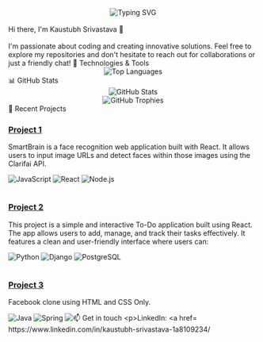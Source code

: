 <div align="center">
  <img src="https://readme-typing-svg.herokuapp.com?font=Fira+Code&size=32&duration=3000&pause=1000&color=F7F7F7&center=true&vCenter=true&width=435&lines=Kaustubh+Srivastava;Software+Developer;Open+Source+Enthusiast" alt="Typing SVG" />
</div>
<br>
Hi there, I'm Kaustubh Srivastava 👋
<!-- Name GIF animation -->
<br>
<br>
I'm passionate about coding and creating innovative solutions. Feel free to explore my repositories and don't hesitate to reach out for collaborations or just a friendly chat!
🔧 Technologies & Tools

<br>
<!-- Language usage chart -->
<div align="center">
  <img src="https://github-readme-stats.vercel.app/api/top-langs/?username=YogiK2001&layout=compact&theme=radical" alt="Top Languages" />
</div>
📊 GitHub Stats
<div align="center">
  <img src="https://github-readme-stats.vercel.app/api?username=YogiK2001&show_icons=true&theme=radical" alt="GitHub Stats" />
</div>
<!-- GitHub Trophies -->
<div align="center">
  <img src="https://github-profile-trophy.vercel.app/?username=YogiK2001&theme=darkhub&no-frame=true&margin-w=15" alt="GitHub Trophies" />
</div>
🌟 Recent Projects

<div style="width: 100%;">
  <img src="https://via.placeholder.com/1000x1/FFFF00" alt="Yellow Line" style="width: 100%; height: 1px;">
  <h3><a href="https://github.com/YogiK2001/smartbrain">Project 1</a></h3>
  <p>SmartBrain is a face recognition web application built with React. It allows users to input image URLs and detect faces within those images using the Clarifai API.</p>
  <p>
    <img src="https://img.shields.io/badge/-JavaScript-F7DF1E?style=flat-square&logo=javascript&logoColor=black" alt="JavaScript">
    <img src="https://img.shields.io/badge/-React-61DAFB?style=flat-square&logo=react&logoColor=black" alt="React">
    <img src="https://img.shields.io/badge/-Node.js-339933?style=flat-square&logo=node.js&logoColor=white" alt="Node.js">
  </p>
  <img src="https://via.placeholder.com/1000x1/FFFF00" alt="Yellow Line" style="width: 100%; height: 1px;">
  <h3><a href="https://github.com/YogiK2001/doit_react">Project 2</a></h3>
  <p>This project is a simple and interactive To-Do application built using React. The app allows users to add, manage, and track their tasks effectively. It features a clean and user-friendly interface where users can:</p>
  <p>
    <img src="https://img.shields.io/badge/-Python-3776AB?style=flat-square&logo=python&logoColor=white" alt="Python">
    <img src="https://img.shields.io/badge/-Django-092E20?style=flat-square&logo=django&logoColor=white" alt="Django">
    <img src="https://img.shields.io/badge/-PostgreSQL-336791?style=flat-square&logo=postgresql&logoColor=white" alt="PostgreSQL">
  </p>
  <img src="https://via.placeholder.com/1000x1/FFFF00" alt="Yellow Line" style="width: 100%; height: 1px;">
  <h3><a href="https://github.com/YogiK2001/Facebook_clone">Project 3</a></h3>
  <p>Facebook clone using HTML and CSS Only.</p>
  <p>
    <img src="https://img.shields.io/badge/-Java-007396?style=flat-square&logo=java&logoColor=white" alt="Java">
    <img src="https://img.shields.io/badge/-Spring-6DB33F?style=flat-square&logo=spring&logoColor=white" alt="Spring">
    <img src="https://img.shields.io/badge/-MySQL-4479A1?style=flat-square&logo=mysql&logoColor=white" alt="
📫 Get in touch

LinkedIn: https://www.linkedin.com/in/kaustubh-srivastava-1a8109234/
